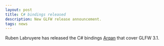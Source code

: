 ```yaml
---
layout: post
title: C# bindings released
description: New GLFW release announcement.
tags: news
---
```


Ruben Labruyere has released the C# bindings
[Arqan](https://github.com/TheBoneJarmer/Arqan) that cover GLFW 3.1.
